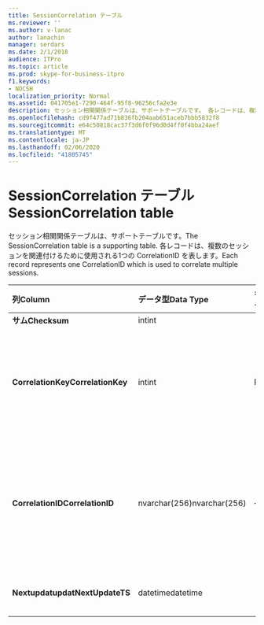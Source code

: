 ```yaml
---
title: SessionCorrelation テーブル
ms.reviewer: ''
ms.author: v-lanac
author: lanachin
manager: serdars
ms.date: 2/1/2018
audience: ITPro
ms.topic: article
ms.prod: skype-for-business-itpro
f1.keywords:
- NOCSH
localization_priority: Normal
ms.assetid: 041705e1-7290-464f-95f8-96256cfa2e3e
description: セッション相関関係テーブルは、サポートテーブルです。 各レコードは、複数のセッションを関連付けるために使用される1つの CorrelationID を表します。
ms.openlocfilehash: cd9f477ad71b836fb204aab651aceb7bbb5832f8
ms.sourcegitcommit: e64c50818cac37f3d6f0f96d0d4ff0f4bba24aef
ms.translationtype: MT
ms.contentlocale: ja-JP
ms.lasthandoff: 02/06/2020
ms.locfileid: "41805745"
---
```

# <a name="sessioncorrelation-table"></a><span data-ttu-id="8ef10-104">SessionCorrelation テーブル</span><span class="sxs-lookup"><span data-stu-id="8ef10-104">SessionCorrelation table</span></span>
 
<span data-ttu-id="8ef10-105">セッション相関関係テーブルは、サポートテーブルです。</span><span class="sxs-lookup"><span data-stu-id="8ef10-105">The SessionCorrelation table is a supporting table.</span></span> <span data-ttu-id="8ef10-106">各レコードは、複数のセッションを関連付けるために使用される1つの CorrelationID を表します。</span><span class="sxs-lookup"><span data-stu-id="8ef10-106">Each record represents one CorrelationID which is used to correlate multiple sessions.</span></span> 
  
|<span data-ttu-id="8ef10-107">**列**</span><span class="sxs-lookup"><span data-stu-id="8ef10-107">**Column**</span></span>|<span data-ttu-id="8ef10-108">**データ型**</span><span class="sxs-lookup"><span data-stu-id="8ef10-108">**Data Type**</span></span>|<span data-ttu-id="8ef10-109">**キー/インデックス**</span><span class="sxs-lookup"><span data-stu-id="8ef10-109">**Key/Index**</span></span>|<span data-ttu-id="8ef10-110">**詳細**</span><span class="sxs-lookup"><span data-stu-id="8ef10-110">**Details**</span></span>|
|:-----|:-----|:-----|:-----|
|<span data-ttu-id="8ef10-111">**サム**</span><span class="sxs-lookup"><span data-stu-id="8ef10-111">**Checksum**</span></span> <br/> |<span data-ttu-id="8ef10-112">int</span><span class="sxs-lookup"><span data-stu-id="8ef10-112">int</span></span>  <br/> |||
|<span data-ttu-id="8ef10-113">**CorrelationKey**</span><span class="sxs-lookup"><span data-stu-id="8ef10-113">**CorrelationKey**</span></span> <br/> |<span data-ttu-id="8ef10-114">int</span><span class="sxs-lookup"><span data-stu-id="8ef10-114">int</span></span>  <br/> |<span data-ttu-id="8ef10-115">Primary</span><span class="sxs-lookup"><span data-stu-id="8ef10-115">Primary</span></span>  <br/> |<span data-ttu-id="8ef10-116">この A/V 会議サーバーを識別する一意の番号です。</span><span class="sxs-lookup"><span data-stu-id="8ef10-116">Unique number identifying this A/V Conferencing Server.</span></span>  <br/> |
|<span data-ttu-id="8ef10-117">**CorrelationID**</span><span class="sxs-lookup"><span data-stu-id="8ef10-117">**CorrelationID**</span></span> <br/> |<span data-ttu-id="8ef10-118">nvarchar(256)</span><span class="sxs-lookup"><span data-stu-id="8ef10-118">nvarchar(256)</span></span>  <br/> |<span data-ttu-id="8ef10-119">一意</span><span class="sxs-lookup"><span data-stu-id="8ef10-119">Unique</span></span>  <br/> |<span data-ttu-id="8ef10-120">関連付けられているセッションは、関連付け ID が同じになります。</span><span class="sxs-lookup"><span data-stu-id="8ef10-120">Sessions that are correlated will have the same correlation ID.</span></span>  <br/> |
|<span data-ttu-id="8ef10-121">**Nextupdatupdat**</span><span class="sxs-lookup"><span data-stu-id="8ef10-121">**NextUpdateTS**</span></span> <br/> |<span data-ttu-id="8ef10-122">datetime</span><span class="sxs-lookup"><span data-stu-id="8ef10-122">datetime</span></span>  <br/> | <br/> |<span data-ttu-id="8ef10-123">内部使用のみ。</span><span class="sxs-lookup"><span data-stu-id="8ef10-123">For internal use only.</span></span>  <br/> |
   

